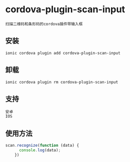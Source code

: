 # cordova-plugin-scan-input
    扫描二维码和条形码的cordova插件带输入框
## 安装
    ionic cordova plugin add cordova-plugin-scan-input
## 卸载
    ionic cordova plugin rm cordova-plugin-scan-input
## 支持
	安卓
	IOS
## 使用方法
```javascript
scan.recognize(function (data) {
      console.log(data);
    })
```
